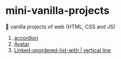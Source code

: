 # mini-vanilla-projects
🍦 vanilla projects of web (HTML, CSS and JS)
1. [accordion](https://codepen.io/mehdi-taher/pen/yLorvmo)
2. [Avatar](https://codepen.io/mehdi-taher/pen/MWvNLQN)
3. [Linked-unordered-list-with | vertical line](https://codepen.io/mehdi-taher/pen/XWeJGQd)

